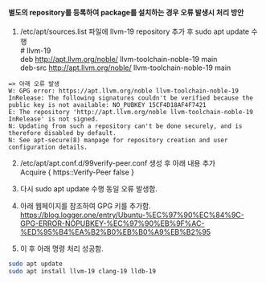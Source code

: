 #### 별도의 repository를 등록하여 package를 설치하는 경우 오류 발생시 처리 방안  

1. /etc/apt/sources.list 파일에 llvm-19 repository 추가 후 sudo apt update 수행  
\# llvm-19  
deb http://apt.llvm.org/noble/ llvm-toolchain-noble-19 main  
deb-src http://apt.llvm.org/noble/ llvm-toolchain-noble-19 main
```
=> 아래 오류 발생  
W: GPG error: https://apt.llvm.org/noble llvm-toolchain-noble-19 InRelease: The following signatures couldn't be verified because the public key is not available: NO_PUBKEY 15CF4D18AF4F7421  
E: The repository 'http://apt.llvm.org/noble llvm-toolchain-noble-19 InRelease' is not signed.  
N: Updating from such a repository can't be done securely, and is therefore disabled by default.  
N: See apt-secure(8) manpage for repository creation and user configuration details.
```
2. /etc/apt/apt.conf.d/99verify-peer.conf 생성 후 아래 내용 추가  
Acquire { https::Verify-Peer false }

3. 다시 sudo apt update 수행
동일 오류 발생함.

4. 아래 웹페이지를 참조하여 GPG 키를 추가함.  
https://blog.logger.one/entry/Ubuntu-%EC%97%90%EC%84%9C-GPG-ERROR-NOPUBKEY-%EC%97%90%EB%9F%AC-%ED%95%B4%EA%B2%B0%EB%B0%A9%EB%B2%95

5. 이 후 아래 명령 처리 성공함.
```zsh
sudo apt update
sudo apt install llvm-19 clang-19 lldb-19
```
